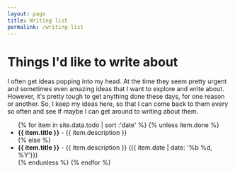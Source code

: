 ```yaml
---
layout: page
title: Writing list
permalink: /writing-list
---
```


<h1>Things I'd like to write about</h1>

I often get <i class="fa fa-lightbulb-o"></i> ideas popping into my head. At the time they seem pretty urgent and sometimes even amazing ideas that I want to explore and write about. However, it's pretty tough to get anything <i class="fa fa-check-square-o"></i> done these days, for one reason or another. So, I keep my ideas here, so that I can come back to them every so often and see if maybe I can get around to writing about them.

<hrule>

<ul class="fa-ul">
{% for item in site.data.todo | sort :'date' %}
{% unless item.done %}
  <li><i class="fa-li fa fa-lightbulb-o"></i> <strong>{{ item.title }}</strong> - {{ item.description }}</li>
{% else %}
  <li><i class="fa-li fa fa-check-square-o"></i> <strong>{{ item.title }}</strong> - {{ item.description }} ({{ item.date | date: '%b %d, %Y'}})</li>
{% endunless %}
{% endfor %}
</ul>
